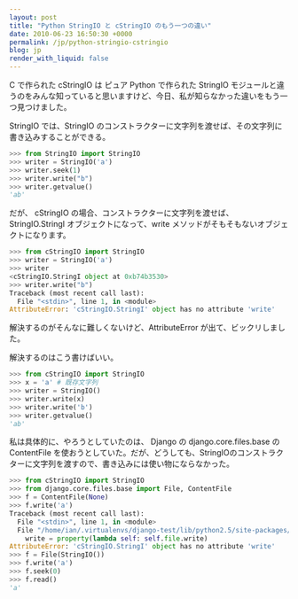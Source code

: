 ```yaml
---
layout: post
title: "Python StringIO と cStringIO のもう一つの違い"
date: 2010-06-23 16:50:30 +0000
permalink: /jp/python-stringio-cstringio
blog: jp
render_with_liquid: false
---
```


C で作られた cStringIO は ピュア Python で作られた StringIO
モジュールと違うのをみんな知っていると思いますけど、今日、私が知らなかった違いをもう一つ見つけました。

StringIO では、StringIO のコンストラクターに文字列を渡せば、その文字列に書き込みすることができる。

```python
>>> from StringIO import StringIO
>>> writer = StringIO('a')
>>> writer.seek(1)
>>> writer.write("b")
>>> writer.getvalue()
'ab'
```

だが、 cStringIO の場合、コンストラクターに文字列を渡せば、StringIO.StringI オブジェクトになって、write
メソッドがそもそもないオブジェクトになります。

```python
>>> from cStringIO import StringIO
>>> writer = StringIO('a')
>>> writer
<cStringIO.StringI object at 0xb74b3530>
>>> writer.write("b")
Traceback (most recent call last):
  File "<stdin>", line 1, in <module>
AttributeError: 'cStringIO.StringI' object has no attribute 'write'
```

解決するのがそんなに難しくないけど、AttributeError が出て、ビックリしました。

解決するのはこう書けばいい。

```python
>>> from cStringIO import StringIO
>>> x = 'a' # 既存文字列
>>> writer = StringIO()
>>> writer.write(x)
>>> writer.write('b')
>>> writer.getvalue()
'ab'
```

私は具体的に、やろうとしていたのは、 Django の django.core.files.base の ContentFile
を使おうとしていた。だが、どうしても、StringIOのコンストラクターに文字列を渡すので、書き込みには使い物にならなかった。

```python
>>> from cStringIO import StringIO
>>> from django.core.files.base import File, ContentFile
>>> f = ContentFile(None)
>>> f.write('a')
Traceback (most recent call last):
  File "<stdin>", line 1, in <module>
  File "/home/ian/.virtualenvs/django-test/lib/python2.5/site-packages/django/core/files/utils.py", line 24, in <lambda>
    write = property(lambda self: self.file.write)
AttributeError: 'cStringIO.StringI' object has no attribute 'write'
>>> f = File(StringIO())
>>> f.write('a')
>>> f.seek(0)
>>> f.read()
'a'
```
